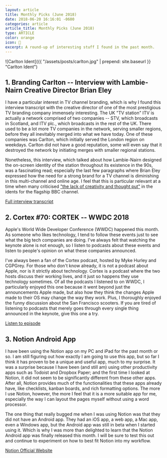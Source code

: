 ```yaml
---
layout: article
title: Monthly Picks (June 2018)
date: 2018-06-20 16:16:01 -0600
categories: article
article_title: Monthly Picks (June 2018)
type: ARTICLE
color: orange
icon: 🌟
excerpt: A round-up of interesting stuff I found in the past month.
---
```


![Carlton Ident]({{ "/assets/posts/carlton.jpg" | prepend: site.baseurl }}  "Carlton Ident")
## 1. Branding Carlton -- Interview with Lambie-Nairn Creative Director Brian Eley
I have a particular interest in TV channel branding, which is why I found this interview transcript with the creative director of one of the most prestigious TV branding company immensely interesting. The UK "TV station" ITV is actually a network comprised of two companies -- STV, which broadcasts in Scotland, and ITV plc., which broadcasts in the rest of the UK. There used to be a lot more TV companies in the network, serving smaller regions, before they all inevitably merged into what we have today. One of these companies was Carlton, which initially served the London region on weekdays. Carlton did not have a good reputation, some will even say that it destroyed the network by initiating merges with smaller regional stations. 

Nonetheless, this interview, which talked about how Lambie-Nairn designed the on-screen identity of the station throughout its existence in the 90s, was a fascinating read; especially the last few paragraphs where Brian Eley expressed how the need for a strong brand for a TV channel is diminishing in this multi-channel and online age. I feel that this is particular relevant at a time when many criticised ["the lack of creativity and thought put"](https://en.wikipedia.org/wiki/BBC_One_%27Oneness%27_idents) in the idents for the flagship BBC channel.

[Full interview transcript](http://www.carltonmedia.org/uploads/1/0/0/1/10014606/brian_eley_interview_-_online_release_g.pdf)

## 2. Cortex #70: CORTEK -- WWDC 2018
Apple's World Wide Developer Conference (WWDC) happened this month. As someone who likes technology, I tend to follow these events just to see what the big tech companies are doing. I've always felt that watching the keynote alone is not enough, so I listen to podcasts about these events and listen to people's opinion on what these companies announced.

I've always been a fan of the Cortex podcast, hosted by Myke Hurley and CGPGrey. For those who don't know already, it is not a podcast about Apple, nor is it strictly about technology. Cortex is a podcast where the two hosts discuss their working lives, and it just so happens they use technology sometimes. Of all the podcasts I listened to on WWDC, I particularly enjoyed this one because it went beyond just the announcements Apple made, but also how they think the changes Apple made to their OS may change the way they work. Plus, I thoroughly enjoyed the funny discussion about the San Francisco scooters. If you are tired of listening to podcasts that merely goes through every single thing announced in the keynote, give this one a try.

[Listen to episode](https://www.relay.fm/cortex/70)

## 3. Notion Android App
I have been using the Notion app on my PC and iPad for the past month or so. I am still figuring out how exactly I am going to use this app, but so far I think it has proven to be a unique and useful app, much to my surprise. It was a surprise because I have been (and still am) using other productivity apps such as Todoist and Dropbox Paper; and the first time I looked at Notion, it did not seem to be significantly different from these other apps. After all, Notion provides much of the functionalities that these apps already have, like checklists, kanban boards, and rich formatting options. The more I use Notion, however, the more I feel that it is a more suitable app for me, especially the way I can layout the pages myself without using a word processor. 

The one thing that really bugged me when I was using Notion was that they did not have an Android app. They had an iOS app, a web app, a Mac app, even a Windows app, but the Android app was still in beta when I started using it. Which is why I was more than delighted to learn that the Notion Android app was finally released this month. I will be sure to test this out and continue to experiment on how to best fit Notion into my workflow.

[Notion Official Website](https://www.notion.so/)